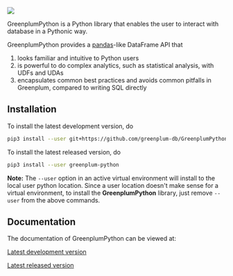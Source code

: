 <img src="./doc/images/gppython_logo_text.svg">

GreenplumPython is a Python library that enables the user to interact with database in a Pythonic way.

GreenplumPython provides a [pandas](https://pandas.pydata.org/)-like DataFrame API that
1. looks familiar and intuitive to Python users
2. is powerful to do complex analytics, such as statistical analysis, with UDFs and UDAs
3. encapsulates common best practices and avoids common pitfalls in Greenplum, compared to writing SQL directly

## Installation

To install the latest development version, do

```bash
pip3 install --user git+https://github.com/greenplum-db/GreenplumPython
```

To install the latest released version, do

```bash
pip3 install --user greenplum-python
```

**Note:** The `--user` option in an active virtual environment will install to the local user python location.
Since a user location doesn't make sense for a virtual environment, to install the **GreenplumPython** library,
just remove `--user` from the above commands.

## Documentation

The documentation of GreenplumPython can be viewed at:

[Latest development version](https://greenplum-db.github.io/GreenplumPython/latest/)

[Latest released version](https://greenplum-db.github.io/GreenplumPython/stable/)
